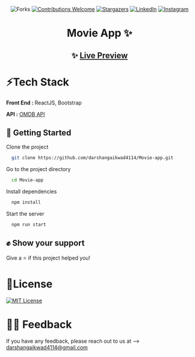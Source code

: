 <div align="center">

![Forks](https://img.shields.io/github/forks/darshangaikwad4114/Movie-app?logo=GITHUB&style=for-the-badge)
[![Contributions Welcome](https://img.shields.io/badge/contributions-welcome-blue.svg?style=for-the-badge)](https://github.com/darshangaikwad4114/Movie-app)
[![Stargazers](https://img.shields.io/github/stars/darshangaikwad4114/Movie-app?logo=github&style=for-the-badge)](https://github.com/darshangaikwad4114/Movie-app/stargazers)
[![LinkedIn](https://img.shields.io/badge/LinkedIn-0077B5?style=for-the-badge&logo=linkedin&logoColor=white)](https://www.linkedin.com/in/darshan-gaikwad/)
[![Instagram](https://img.shields.io/badge/Instagram-E4405F?style=for-the-badge&logo=instagram&logoColor=white)](https://instagram.com/darshan_4114_)

# Movie App ✨

## ✨ [Live Preview](https://darshan-movie-app.netlify.app/)

</div>

<!-- ## 🤷🏼‍♂️ About This Project

(Click on the image below for live demo) <br></br>
[![Screen Shot](https://github.com/darshangaikwad4114/Cryptocurrency-Price-Tracker/blob/main/public/image.png)](https://darshan-cryptocurrency-price-tracker.netlify.app/)

##

- To check the market capitalization of a specific cryptocurrency, the user can search for it using the search bar and view its current market cap alongside other relevant data.

- To check whether the price of a specific cryptocurrency has gone up or down, the user can search for it using the search bar and view its current price as well as its price change over various time periods.

- The price change will be indicated by a percentage increase or decrease, allowing the user to quickly determine whether the cryptocurrency has gone up or down in value. -->

# ⚡Tech Stack

**Front End :** ReactJS, Bootstrap

**API :** [OMDB API](https://www.omdbapi.com/)

## 🚀 Getting Started

Clone the project

```bash
  git clone https://github.com/darshangaikwad4114/Movie-app.git
```

Go to the project directory

```bash
  cd Movie-app
```

Install dependencies

```bash
  npm install
```

Start the server

```bash
  npm run start
```

## ✊ Show your support

Give a ⭐️ if this project helped you!

# 📝License

[![MIT License](https://img.shields.io/badge/License-MIT-green.svg)](https://github.com/darshangaikwad4114/Movie-app/blob/main/LICENCE)

# 🙌🏻 Feedback

If you have any feedback, please reach out to us at --> darshangaikwad4114@gmail.com
